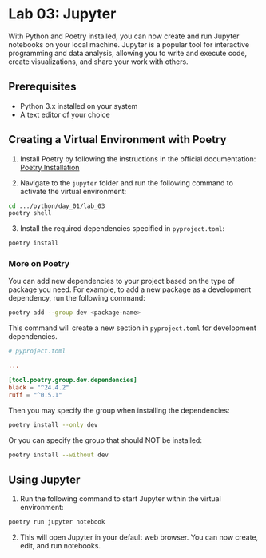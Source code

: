 # Lab 03: Jupyter

With Python and Poetry installed, you can now create and run Jupyter notebooks on your local machine. Jupyter is a popular tool for interactive programming and data analysis, allowing you to write and execute code, create visualizations, and share your work with others.

## Prerequisites

- Python 3.x installed on your system
- A text editor of your choice

## Creating a Virtual Environment with Poetry

1. Install Poetry by following the instructions in the official documentation: [Poetry Installation](https://python-poetry.org/docs/#installation)

2. Navigate to the `jupyter` folder and run the following command to activate the virtual environment:

```bash
cd .../python/day_01/lab_03
poetry shell
```

3. Install the required dependencies specified in `pyproject.toml`:

```bash
poetry install
```

### More on Poetry

You can add new dependencies to your project based on the type of package you need. For example, to add a new package as a development dependency, run the following command:

```bash
poetry add --group dev <package-name>
```

This command will create a new section in `pyproject.toml` for development dependencies.

```toml
# pyproject.toml

...

[tool.poetry.group.dev.dependencies]
black = "^24.4.2"
ruff = "^0.5.1"
```

Then you may specify the group when installing the dependencies:

```bash
poetry install --only dev
```

Or you can specify the group that should NOT be installed:

```bash
poetry install --without dev
```

## Using Jupyter

1. Run the following command to start Jupyter within the virtual environment:

```bash
poetry run jupyter notebook
```

2. This will open Jupyter in your default web browser. You can now create, edit, and run notebooks.
